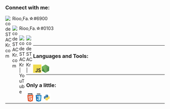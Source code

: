 
### Connect with me:

<img align="left" alt="codeSTACKr.com" width="22px" src="https://camo.githubusercontent.com/8a8aec3cfa4c355d38d88983fc324290560d39d5/68747470733a2f2f646973636f72642e636f6d2f6173736574732f30376463613830613130326434313439653937333664346231363263666636662e69636f" />Rioo,Fa.☆#6900


<img align="left" alt="codeSTACKr.com" width="22px" src="https://camo.githubusercontent.com/8a8aec3cfa4c355d38d88983fc324290560d39d5/68747470733a2f2f646973636f72642e636f6d2f6173736574732f30376463613830613130326434313439653937333664346231363263666636662e69636f" />Rioo,Fa.☆#0103


<img align="left" alt="codeSTACKr | YouTube" width="22px" src="https://cdn.jsdelivr.net/npm/simple-icons@v3/icons/youtube.svg" />
<img align="left" alt="codeSTACKr | " width="22px" src="https://cdn.jsdelivr.net/npm/simple-icons@v3/icons/twitter.svg" />

<br />

---

### Languages and Tools:

<img align="left" alt="JavaScript" width="26px" src="https://raw.githubusercontent.com/github/explore/80688e429a7d4ef2fca1e82350fe8e3517d3494d/topics/javascript/javascript.png" />
<img align="left" alt="Node.js" width="26px" src="https://raw.githubusercontent.com/github/explore/80688e429a7d4ef2fca1e82350fe8e3517d3494d/topics/nodejs/nodejs.png" />

<br />

---
### Only a little:

<img align="left" alt="HTML5" width="26px" src="https://raw.githubusercontent.com/github/explore/80688e429a7d4ef2fca1e82350fe8e3517d3494d/topics/html/html.png" />
<img align="left" alt="CSS3" width="26px" src="https://raw.githubusercontent.com/github/explore/80688e429a7d4ef2fca1e82350fe8e3517d3494d/topics/css/css.png" />
<img align="left" alt="python" width="26px" src="https://raw.githubusercontent.com/github/explore/80688e429a7d4ef2fca1e82350fe8e3517d3494d/topics/python/python.png" />

<br />


---

